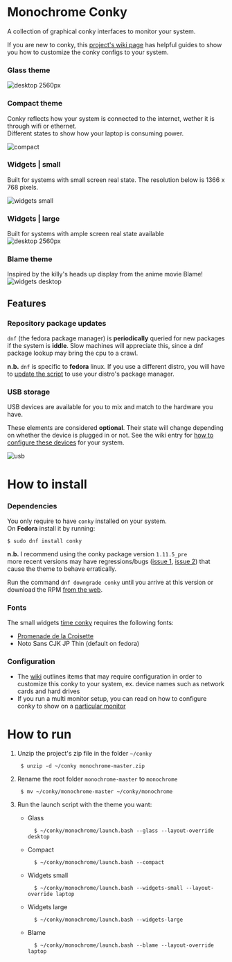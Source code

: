 # Monochrome Conky
A collection of graphical conky interfaces to monitor your system.

If you are new to conky, this [project's wiki page](https://github.com/ernesto1/monochrome/wiki) has  helpful guides to show you how to customize the conky configs to your system.

### Glass theme
![desktop 2560px](images/screenshots/glass.jpg)

### Compact theme
Conky reflects how your system is connected to the internet, wether it is through wifi or ethernet.  
Different states to show how your laptop is consuming power.

![compact](images/screenshots/compact.jpg)

### Widgets | small
Built for systems with small screen real state. The resolution below is 1366 x 768 pixels.  

![widgets small](images/screenshots/widgets-small.jpg)

### Widgets | large
Built for systems with ample screen real state available  
![desktop 2560px](images/screenshots/widgets-large.jpg)

### Blame theme
Inspired by the killy's heads up display from the anime movie Blame!  
![widgets desktop](images/screenshots/blame.jpg)

## Features
### Repository package updates
`dnf` (the fedora package manager) is **periodically** queried for new packages if the system is **iddle**. Slow machines will appreciate this, since a dnf package lookup may bring the cpu to a crawl.

**n.b.** `dnf` is specific to **fedora** linux.  If you use a different distro, you will have to [update the script](https://github.com/ernesto1/monochrome/wiki) to use your distro's package manager.

### USB storage
USB devices are available for you to mix and match to the hardware you have.

These elements are considered **optional**.  Their state will change depending on whether the device is plugged in or not.
See the wiki entry for [how to configure these devices](https://github.com/ernesto1/monochrome/wiki#usb-drives) for your system.

![usb](images/screenshots/usbStorage.jpg)

# How to install
### Dependencies
You only require to have `conky` installed on your system.  
On **Fedora** install it by running:

```
$ sudo dnf install conky
```

**n.b.** I recommend using the conky package version `1.11.5_pre`  
more recent versions may have regressions/bugs ([issue 1](https://github.com/brndnmtthws/conky/issues/960), [issue 2](https://github.com/brndnmtthws/conky/issues/979)) that cause the theme to behave erratically.

Run the command `dnf downgrade conky` until you arrive at this version or download the RPM [from the web](https://rpm.pbone.net/info_idpl_70128821_distro_fedora32_com_conky-1.11.5-3.fc32.x86_64.rpm.html).

### Fonts
The small widgets [time conky](https://github.com/ernesto1/monochrome/blob/master/widgets-small/sidebar-time) requires the following fonts:

- [Promenade de la Croisette](https://www.fontspace.com/promenade-de-la-croisette-font-f23769)
- Noto Sans CJK JP Thin (default on fedora)

### Configuration
- The [wiki](https://github.com/ernesto1/monochrome/wiki) outlines items that may require configuration in order to customize this conky to your system, ex. device names such as network cards and hard drives
- If you run a multi monitor setup, you can read on how to configure conky to show on a [particular monitor](https://github.com/ernesto1/monochrome/wiki#multi-monitor-setups)

# How to run
1) Unzip the project's zip file in the folder `~/conky`

        $ unzip -d ~/conky monochrome-master.zip

2) Rename the root folder `monochrome-master` to `monochrome`

        $ mv ~/conky/monochrome-master ~/conky/monochrome

3) Run the launch script with the theme you want:

    - Glass

            $ ~/conky/monochrome/launch.bash --glass --layout-override desktop

    - Compact

            $ ~/conky/monochrome/launch.bash --compact

    - Widgets small

            $ ~/conky/monochrome/launch.bash --widgets-small --layout-override laptop

    - Widgets large

            $ ~/conky/monochrome/launch.bash --widgets-large

    - Blame

            $ ~/conky/monochrome/launch.bash --blame --layout-override laptop
